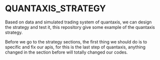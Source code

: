 # QUANTAXIS_STRATEGY

Based on data and simulated trading system of quantaxis, we can design the strategy and test it, this repository give some example of the quantaxis strategy.


Before we go to the strategy sections, the first thing we should do is to specific and fix our apis, for this is the last step of quantaxis, anything changed in the section before will totally changed our codes.


